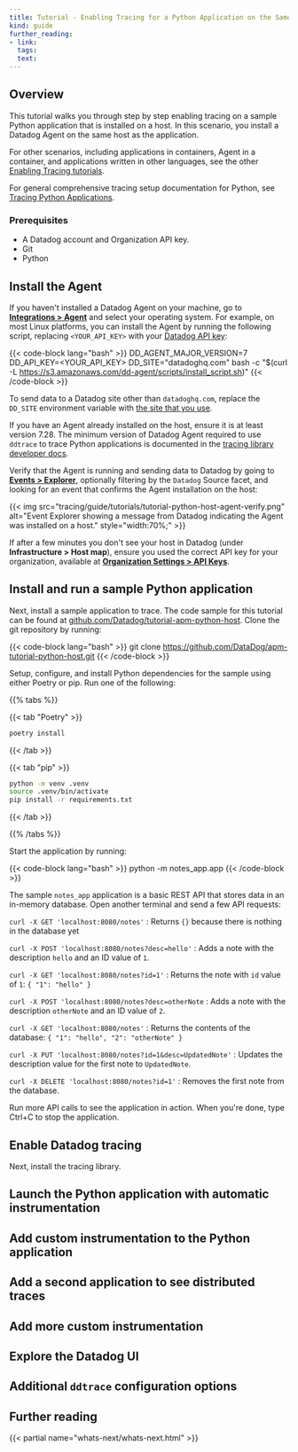 ```yaml
---
title: Tutorial - Enabling Tracing for a Python Application on the Same Host as Datadog Agent
kind: guide
further_reading:
- link: 
  tags: 
  text: 
---
```


## Overview

This tutorial walks you through step by step enabling tracing on a sample Python application that is installed on a host. In this scenario, you install a Datadog Agent on the same host as the application. 

For other scenarios, including applications in containers, Agent in a container, and applications written in other languages, see the other [Enabling Tracing tutorials][1].

For general comprehensive tracing setup documentation for Python, see [Tracing Python Applications][2].

### Prerequisites

- A Datadog account and Organization API key.
- Git
- Python

## Install the Agent

If you haven't installed a Datadog Agent on your machine, go to [**Integrations > Agent**][3] and select your operating system. For example, on most Linux platforms, you can install the Agent by running the following script, replacing `<YOUR_API_KEY>` with your [Datadog API key][4]:

{{< code-block lang="bash" >}}
DD_AGENT_MAJOR_VERSION=7 DD_API_KEY=<YOUR_API_KEY> DD_SITE="datadoghq.com" bash -c "$(curl -L https://s3.amazonaws.com/dd-agent/scripts/install_script.sh)"
{{< /code-block >}}

To send data to a Datadog site other than `datadoghq.com`, replace the `DD_SITE` environment variable with [the site that you use][5].

If you have an Agent already installed on the host, ensure it is at least version 7.28. The minimum version of Datadog Agent required to use `ddtrace` to trace Python applications is documented in the [tracing library developer docs][6].

Verify that the Agent is running and sending data to Datadog by going to [**Events > Explorer**][7], optionally filtering by the `Datadog` Source facet, and looking for an event that confirms the Agent installation on the host:

{{< img src="tracing/guide/tutorials/tutorial-python-host-agent-verify.png" alt="Event Explorer showing a message from Datadog indicating the Agent was installed on a host." style="width:70%;" >}}

<div class="alert alert-info">If after a few minutes you don't see your host in Datadog (under <strong>Infrastructure > Host map</strong>), ensure you used the correct API key for your organization, available at <a href="https://app.datadoghq.com/organization-settings/api-keys"><strong>Organization Settings > API Keys</strong></a>.</div>
 

## Install and run a sample Python application

Next, install a sample application to trace. The code sample for this tutorial can be found at [github.com/Datadog/tutorial-apm-python-host][8]. Clone the git repository by running:

{{< code-block lang="bash" >}}
git clone https://github.com/DataDog/apm-tutorial-python-host.git 
{{< /code-block >}}

Setup, configure, and install Python dependencies for the sample using either Poetry or pip. Run one of the following:

{{% tabs %}}

{{< tab "Poetry" >}}

```bash
poetry install
```

{{< /tab >}}

{{< tab "pip" >}}

```bash
python -m venv .venv
source .venv/bin/activate
pip install -r requirements.txt
```

{{< /tab >}}

{{% /tabs %}}

Start the application by running:

{{< code-block lang="bash" >}}
python -m notes_app.app
{{< /code-block >}}

The sample `notes_app` application is a basic REST API that stores data in an in-memory database. Open another terminal and send a few API requests:

`curl -X GET 'localhost:8080/notes'`
: Returns `{}` because there is nothing in the database yet

`curl -X POST 'localhost:8080/notes?desc=hello'`
: Adds a note with the description `hello` and an ID value of `1`.

`curl -X GET 'localhost:8080/notes?id=1'`
: Returns the note with `id` value of `1`: `{ "1": "hello" }`

`curl -X POST 'localhost:8080/notes?desc=otherNote`
: Adds a note with the description `otherNote` and an ID value of `2`.

`curl -X GET 'localhost:8080/notes'`
: Returns the contents of the database: `{ "1": "hello", "2": "otherNote" }`

`curl -X PUT 'localhost:8080/notes?id=1&desc=UpdatedNote'`
: Updates the description value for the first note to `UpdatedNote`.

`curl -X DELETE 'localhost:8080/notes?id=1'`
: Removes the first note from the database.

Run more API calls to see the application in action. When you're done, type Ctrl+C to stop the application.

## Enable Datadog tracing

Next, install the tracing library.

## Launch the Python application with automatic instrumentation

## Add custom instrumentation to the Python application

## Add a second application to see distributed traces

## Add more custom instrumentation

## Explore the Datadog UI

## Additional `ddtrace` configuration options


## Further reading

{{< partial name="whats-next/whats-next.html" >}}

[1]: /tracing/guide/#enabling-tracing-tutorials
[2]: /tracing/trace_collection/dd_libraries/python/
[3]: https://app.datadoghq.com/account/settings#agent/overview
[4]: /account_management/api-app-keys/
[5]: /getting_started/site/
[6]: https://ddtrace.readthedocs.io/en/stable/versioning.html
[7]: https://app.datadoghq.com/event/explorer
[8]: https://github.com/Datadog/tutorial-apm-python-host
